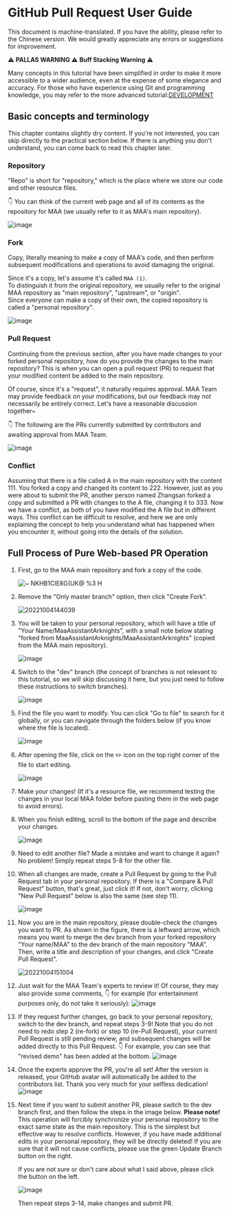 # GitHub Pull Request User Guide

This document is machine-translated. If you have the ability, please refer to the Chinese version. We would greatly appreciate any errors or suggestions for improvement.

⚠️ **PALLAS WARNING** ⚠️ **Buff Stacking Warning** ⚠️<br>

Many concepts in this tutorial have been simplified in order to make it more accessible to a wider audience, even at the expense of some elegance and accuracy.
For those who have experience using Git and programming knowledge, you may refer to the more advanced tutorial:[DEVELOPMENT](2.2-DEVELOPMENT.md)

## Basic concepts and terminology

This chapter contains slightly dry content. If you're not interested, you can skip directly to the practical section below. If there is anything you don't understand, you can come back to read this chapter later.

### Repository

"Repo" is short for "repository," which is the place where we store our code and other resource files.

👇 You can think of the current web page and all of its contents as the repository for MAA (we usually refer to it as MAA's main repository).

![image](https://user-images.githubusercontent.com/18511905/193747349-5964bd12-de3c-4ce7-b444-29b0bd104acc.png)

### Fork

Copy, literally meaning to make a copy of MAA's code, and then perform subsequent modifications and operations to avoid damaging the original.

Since it's a copy, let's assume it's called `MAA (1)`.<br>
To distinguish it from the original repository, we usually refer to the original MAA repository as "main repository", "upstream", or "origin".<br>
Since everyone can make a copy of their own, the copied repository is called a "personal repository".

![image](https://user-images.githubusercontent.com/18511905/193750507-b8167df5-7a70-48d4-ba69-5dda8327e8ec.png)

### Pull Request

Continuing from the previous section, after you have made changes to your forked personal repository, how do you provide the changes to the main repository? This is when you can open a pull request (PR) to request that your modified content be added to the main repository.

Of course, since it's a "request", it naturally requires approval. MAA Team may provide feedback on your modifications, but our feedback may not necessarily be entirely correct. Let's have a reasonable discussion together~

👇 The following are the PRs currently submitted by contributors and awaiting approval from MAA Team.

![image](https://user-images.githubusercontent.com/18511905/193750539-9106d425-2087-4116-a599-61904690718b.png)

### Conflict

Assuming that there is a file called A in the main repository with the content 111. You forked a copy and changed its content to 222. However, just as you were about to submit the PR, another person named Zhangsan forked a copy and submitted a PR with changes to the A file, changing it to 333.
Now we have a conflict, as both of you have modified the A file but in different ways. This conflict can be difficult to resolve, and here we are only explaining the concept to help you understand what has happened when you encounter it, without going into the details of the solution.

## Full Process of Pure Web-based PR Operation

1. First, go to the MAA main repository and fork a copy of the code.

    ![~ NKHB1CIE8`G(UK@ %3 `H](https://user-images.githubusercontent.com/18511905/193751017-c052c3d4-fe77-433c-af21-eb8138f4b32e.png)

2. Remove the "Only master branch" option, then click "Create Fork".

    ![20221004144039](https://user-images.githubusercontent.com/18511905/193751300-ba9890fd-0916-4c85-8a46-756e686608b1.png)

3. You will be taken to your personal repository, which will have a title of "Your Name/MaaAssistantArknights", with a small note below stating "forked from MaaAssistantArknights/MaaAssistantArknights" (copied from the MAA main repository).

    ![image](https://user-images.githubusercontent.com/18511905/193751864-0d2d0caf-b5ef-4c91-9331-d9827f23f36b.png)

4. Switch to the "dev" branch (the concept of branches is not relevant to this tutorial, so we will skip discussing it here, but you just need to follow these instructions to switch branches).

    ![image](https://user-images.githubusercontent.com/18511905/193752379-90d5b317-b1aa-4563-b8b0-583c78373f9b.png)

5. Find the file you want to modify. You can click "Go to file" to search for it globally, or you can navigate through the folders below (if you know where the file is located).

    ![image](https://user-images.githubusercontent.com/18511905/193752691-7102a405-dc08-4dce-9617-7f862b0b32b9.png)

6. After opening the file, click on the ✏️ icon on the top right corner of the file to start editing.

    ![image](https://user-images.githubusercontent.com/18511905/193752862-a9cf6019-b363-4c22-b7c7-35f4aca7377f.png)

7. Make your changes! (If it's a resource file, we recommend testing the changes in your local MAA folder before pasting them in the web page to avoid errors).
8. When you finish editing, scroll to the bottom of the page and describe your changes.

    ![image](https://user-images.githubusercontent.com/18511905/193754154-b21f4176-1418-49c8-87a3-dab088868fdc.png)

9. Need to edit another file? Made a mistake and want to change it again? No problem! Simply repeat steps 5-8 for the other file.
10. When all changes are made, create a Pull Request by going to the Pull Request tab in your personal repository.
    If there is a "Compare & Pull Request" button, that's great, just click it! If not, don't worry, clicking "New Pull Request" below is also the same (see step 11).

    ![image](https://user-images.githubusercontent.com/18511905/193755450-59137215-4e0b-4eca-9ec9-8b35b52cd5ff.png)

11. Now you are in the main repository, please double-check the changes you want to PR.
    As shown in the figure, there is a leftward arrow, which means you want to merge the dev branch from your forked repository "Your name/MAA" to the dev branch of the main repository "MAA".
    Then, write a title and description of your changes, and click "Create Pull Request".

    ![20221004151004](https://user-images.githubusercontent.com/18511905/193756875-556df699-96b3-411f-815e-47050e283f4d.png)

12. Just wait for the MAA Team's experts to review it! Of course, they may also provide some comments,
  👇 for example (for entertainment purposes only, do not take it seriously):
    ![image](https://user-images.githubusercontent.com/18511905/193757006-75170e78-4c8d-4cd2-b8eb-ca590ea7aa50.png)

13. If they request further changes, go back to your personal repository, switch to the dev branch, and repeat steps 3-9!
  Note that you do not need to redo step 2 (re-fork) or step 10 (re-Pull Request), your current Pull Request is still pending review, and subsequent changes will be added directly to this Pull Request.
  👇 For example, you can see that "revised demo" has been added at the bottom.
    ![image](https://user-images.githubusercontent.com/18511905/193757668-4064273c-576d-4259-bbaa-e9f65ae486c1.png)

14. Once the experts approve the PR, you're all set! After the version is released, your GitHub avatar will automatically be added to the contributors list. Thank you very much for your selfless dedication!
    ![image](https://user-images.githubusercontent.com/18511905/193758284-7a38f6e5-a2d1-4898-b7d3-27b4f9d0641b.png)

15. Next time if you want to submit another PR, please switch to the dev branch first, and then follow the steps in the image below.
    **Please note!** This operation will forcibly synchronize your personal repository to the exact same state as the main repository. This is the simplest but effective way to resolve conflicts. However, if you have made additional edits in your personal repository, they will be directly deleted!
    If you are sure that it will not cause conflicts, please use the green Update Branch button on the right.

    If you are not sure or don't care about what I said above, please click the button on the left.

    ![image](https://user-images.githubusercontent.com/18511905/194709964-3ea0d5b0-1bfe-4d0e-a1dc-bf4f735af655.png)

    Then repeat steps 3-14, make changes and submit PR.
